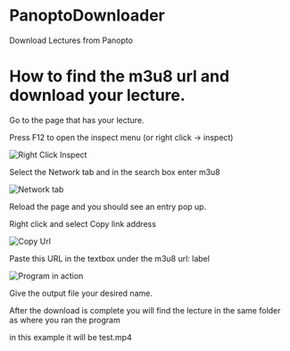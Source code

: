 # PanoptoDownloader
 Download Lectures from Panopto

# How to find the m3u8 url and download your lecture.
Go to the page that has your lecture.

Press F12 to open the inspect menu (or right click -> inspect)

![Right Click Inspect](https://i.imgur.com/uk6kMiG.png)

 Select the Network tab and in the search box enter m3u8

![Network tab](https://i.imgur.com/LlOFwNn.png)

 Reload the page and you should see an entry pop up.

 Right click and select Copy link address

![Copy Url](https://i.imgur.com/Ykfb5eM.png)

 Paste this URL in the textbox under the m3u8 url: label

![Program in action](https://i.imgur.com/OUmYQPp.png)

 Give the output file your desired name.

 After the download is complete you will find the lecture in the same folder as where you ran the 
 program

 in this example it will be test.mp4